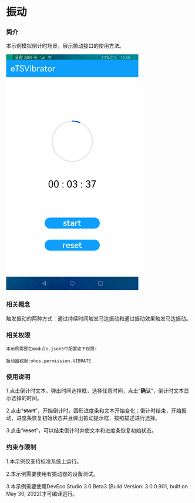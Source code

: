 # 振动

### 简介

本示例模拟倒计时场景，展示振动接口的使用方法。

![](./screenshots/device/vibrator.png)

### 相关概念

触发振动的两种方式：通过持续时间触发马达振动和通过振动效果触发马达振动。

### 相关权限

```
本示例需要在module.json5中配置如下权限:

振动器权限:ohos.permission.VIBRATE
```

### 使用说明

1.点击倒计时文本，弹出时间选择框，选择任意时间，点击“**确认**”，倒计时文本显示选择的时间。

2.点击“**start**”，开始倒计时，圆形进度条和文本开始变化；倒计时结束，开始振动，进度条恢复初始状态并且弹出振动提示框，按照描述进行选择。

3.点击“**reset**”，可以结束倒计时并使文本和进度条恢复初始状态。

### 约束与限制

1.本示例仅支持标准系统上运行。

2.本示例需要使用有振动器的设备测试。

3.本示例需要使用DevEco Studio 3.0 Beta3 (Build Version: 3.0.0.901, built on May 30, 2022)才可编译运行。
